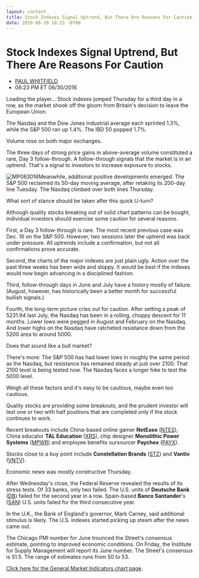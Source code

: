 ```yaml
---
layout: content
title: Stock Indexes Signal Uptrend, But There Are Reasons For Caution
date: 2016-06-30 18:23 -0700
---
```



Stock Indexes Signal Uptrend, But There Are Reasons For Caution
================================================================




* [PAUL WHITFIELD](https://www.investors.com/author/whitfieldp/ "Posts by PAUL WHITFIELD")
* 06:23 PM ET 06/30/2016




Loading the player...
Stock indexes jumped Thursday for a third day in a row, as the market shook off the gloom from Britain's decision to leave the European Union.


The Nasdaq and the Dow Jones industrial average each sprinted 1.3%, while the S&P 500 ran up 1.4%. The IBD 50 popped 1.7%.


Volume rose on both major exchanges.


The three days of strong price gains in above-average volume constituted a rare, Day 3 follow-through. A follow-through signals that the market is in an uptrend. That's a signal to investors to increase exposure to stocks.


![MP063016](https://www.investors.com/wp-content/uploads/2016/06/MP063016-179x300.jpg)Meanwhile, additional positive developments emerged. The S&P 500 reclaimed its 50-day moving average, after retaking its 200-day line Tuesday. The Nasdaq climbed over both lines Thursday.


What sort of stance should be taken after this quick U-turn?


Although quality stocks breaking out of solid chart patterns can be bought, individual investors should exercise some caution for several reasons.


First, a Day 3 follow-through is rare. The most recent previous case was Dec. 16 on the S&P 500. However, two sessions later the uptrend was back under pressure. All uptrends include a confirmation, but not all confirmations prove accurate.


Second, the charts of the major indexes are just plain ugly. Action over the past three weeks has been wide and sloppy. It would be best if the indexes would now begin advancing in a disciplined fashion.


Third, follow-through days in June and July have a history mostly of failure. (August, however, has historically been a better month for successful bullish signals.)


Fourth, the long-term picture cries out for caution. After setting a peak of 5231.94 last July, the Nasdaq has been in a rolling, choppy descent for 11 months. Lower lows were pegged in August and February on the Nasdaq. And lower highs on the Nasdaq have ratcheted resistance down from the 5200 area to around 5000.


Does that sound like a bull market?


There's more: The S&P 500 has had lower lows in roughly the same period as the Nasdaq, but resistance has remained steady at just over 2100. That 2100 level is being tested now. The Nasdaq faces a longer hike to test the 5000 level.


Weigh all these factors and it's easy to be cautious, maybe even too cautious.


Quality stocks are providing some breakouts, and the prudent investor will test one or two with half positions that are completed only if the stock continues to work.


Recent breakouts include China-based online gamer **NetEase** ([NTES](https://research.investors.com/quote.aspx?symbol=NTES)), China educator **TAL Education** ([XRS](https://research.investors.com/quote.aspx?symbol=XRS)), chip designer **Monolithic Power Systems** ([MPWR](https://research.investors.com/quote.aspx?symbol=MPWR)) and employee benefits oursourcer **Paychex** ([PAYX](https://research.investors.com/quote.aspx?symbol=PAYX)).


Stocks close to a buy point include **Constellation Brands** ([STZ](https://research.investors.com/quote.aspx?symbol=STZ)) and **Vantiv** ([VNTV](https://research.investors.com/quote.aspx?symbol=VNTV)).


Economic news was mostly constructive Thursday.


After Wednesday's close, the Federal Reserve revealed the results of its stress tests. Of 33 banks, only two failed. The U.S. units of **Deutsche Bank** ([DB](https://research.investors.com/quote.aspx?symbol=DB)) failed for the second year in a row. Spain-based **Banco Santander**'s ([SAN](https://research.investors.com/quote.aspx?symbol=SAN)) U.S. units failed for the third consecutive year.


In the U.K., the Bank of England's governor, Mark Carney, said additional stimulus is likely. The U.S. indexes started picking up steam after the news came out.


The Chicago PMI number for June trounced the Street's consensus estimate, pointing to improved economic conditions. On Friday, the Institute for Supply Management will report its June number. The Street's consensus is 51.5. The range of estimates runs from 50 to 53.


[Click here for the General Market Indicators chart page](https://www.investors.com/wp-content/uploads/2016/06/IBD3006153554GMI.pdf).




